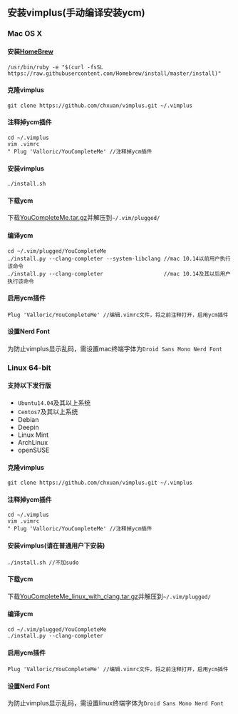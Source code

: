 ## 安装vimplus(手动编译安装ycm)

### Mac OS X

#### 安装[HomeBrew][3]
 
    /usr/bin/ruby -e "$(curl -fsSL https://raw.githubusercontent.com/Homebrew/install/master/install)"

#### 克隆vimplus

    git clone https://github.com/chxuan/vimplus.git ~/.vimplus
    
#### 注释掉ycm插件

    cd ~/.vimplus
    vim .vimrc
    " Plug 'Valloric/YouCompleteMe' //注释掉ycm插件
    
#### 安装vimplus

    ./install.sh

#### 下载ycm

下载[YouCompleteMe.tar.gz][1]并解压到`~/.vim/plugged/`

#### 编译ycm

    cd ~/.vim/plugged/YouCompleteMe
    ./install.py --clang-completer --system-libclang //mac 10.14以前用户执行该命令
    ./install.py --clang-completer                   //mac 10.14及其以后用户执行该命令

#### 启用ycm插件

    Plug 'Valloric/YouCompleteMe' //编辑.vimrc文件，将之前注释打开，启用ycm插件

#### 设置Nerd Font

为防止vimplus显示乱码，需设置mac终端字体为`Droid Sans Mono Nerd Font`

### Linux 64-bit

#### 支持以下发行版

 - `Ubuntu14.04`及其以上系统
 - `Centos7`及其以上系统
 - Debian
 - Deepin
 - Linux Mint
 - ArchLinux
 - openSUSE

#### 克隆vimplus

    git clone https://github.com/chxuan/vimplus.git ~/.vimplus
    
#### 注释掉ycm插件

    cd ~/.vimplus
    vim .vimrc
    " Plug 'Valloric/YouCompleteMe' //注释掉ycm插件
    
#### 安装vimplus(请在普通用户下安装)

    ./install.sh //不加sudo

#### 下载ycm

下载[YouCompleteMe_linux_with_clang.tar.gz][2]并解压到`~/.vim/plugged/`

#### 编译ycm

    cd ~/.vim/plugged/YouCompleteMe
    ./install.py --clang-completer

#### 启用ycm插件

    Plug 'Valloric/YouCompleteMe' //编辑.vimrc文件，将之前注释打开，启用ycm插件

#### 设置Nerd Font

为防止vimplus显示乱码，需设置linux终端字体为`Droid Sans Mono Nerd Font`


  [1]: https://pan.baidu.com/s/1-Z_U-eKbkMQqmI03qTzmFw
  [2]: https://pan.baidu.com/s/1eksvjwORYbZhG3phLNJHEQ
  [3]: https://brew.sh/
